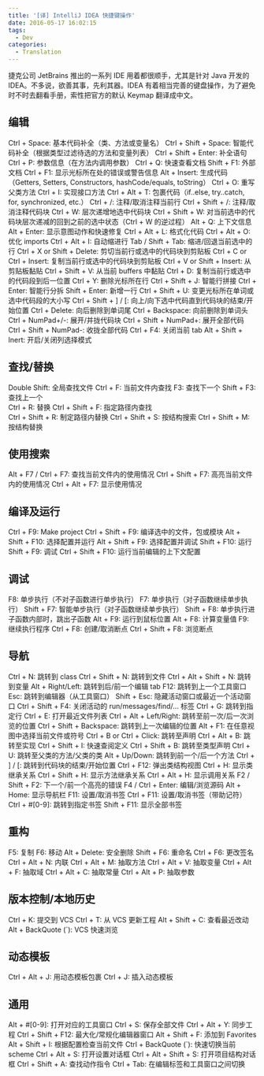 ```yaml
---
title: '[译] IntelliJ IDEA 快捷键操作'
date: 2016-05-17 16:02:15
tags:
  - Dev
categories:
  - Translation
---
```



捷克公司 JetBrains 推出的一系列 IDE 用着都很顺手，尤其是针对 Java 开发的 IDEA。不多说，欲善其事，先利其器。IDEA 有着相当完善的键盘操作，为了避免时不时去翻看手册，索性把官方的默认 Keymap 翻译成中文。

<!-- more -->

## 编辑

Ctrl + Space: 基本代码补全（类、方法或变量名）
Ctrl + Shift + Space: 智能代码补全（根据类型过滤待选的方法和变量列表）
Ctrl + Shift + Enter: 补全语句
Ctrl + P: 参数信息（在方法内调用参数）
Ctrl + Q: 快速查看文档
Shift + F1: 外部文档
Ctrl + F1: 显示光标所在处的错误或警告信息
Alt + Insert: 生成代码（Getters, Setters, Constructors, hashCode/equals, toString）
Ctrl + O: 重写父类方法
Ctrl + I: 实现接口方法
Ctrl + Alt + T: 包裹代码（if..else, try..catch, for, synchronized, etc.）
Ctrl + /: 注释/取消注释当前行
Ctrl + Shift + /: 注释/取消注释代码块
Ctrl + W: 层次递增地选中代码块
Ctrl + Shift + W: 对当前选中的代码块层次递减的回到之前的选中状态（Ctrl + W 的逆过程）
Alt + Q: 上下文信息
Alt + Enter: 显示意图动作和快速修复
Ctrl + Alt + L: 格式化代码
Ctrl + Alt + O: 优化 imports
Ctrl + Alt + I: 自动缩进行
Tab / Shift + Tab: 缩进/回退当前选中的行
Ctrl + X or Shift + Delete: 剪切当前行或选中的代码块到剪贴板
Ctrl + C or Ctrl + Insert: 复制当前行或选中的代码块到剪贴板
Ctrl + V or Shift + Insert: 从剪贴板黏贴
Ctrl + Shift + V: 从当前 buffers 中黏贴
Ctrl + D: 复制当前行或选中的代码段到后一位置
Ctrl + Y: 删除光标所在行
Ctrl + Shift + J: 智能行拼接
Ctrl + Enter: 智能行分拆
Shift + Enter: 新增一行
Ctrl + Shift + U: 变更光标所在单词或选中代码段的大小写
Ctrl + Shift + ] / [: 向上/向下选中代码直到代码块的结束/开始位置
Ctrl + Delete: 向后删除到单词尾
Ctrl + Backspace: 向前删除到单词头 
Ctrl + NumPad+/-: 展开/并拢代码块
Ctrl + Shift + NumPad+: 展开全部代码
Ctrl + Shift + NumPad-: 收拢全部代码
Ctrl + F4: 关闭当前 tab
Alt + Shift + Inert: 开启/关闭列选择模式

## 查找/替换

Double Shift: 全局查找文件
Ctrl + F: 当前文件内查找
F3: 查找下一个
Shift + F3: 查找上一个	
Ctrl + R: 替换
Ctrl + Shift + F: 指定路径内查找	
Ctrl + Shift + R: 制定路径内替换
Ctrl + Shift + S: 按结构搜索
Ctrl + Shift + M: 按结构替换

## 使用搜索

Alt + F7 / Ctrl + F7: 查找当前文件内的使用情况
Ctrl + Shift + F7: 高亮当前文件内的使用情况
Ctrl + Alt + F7: 显示使用情况

## 编译及运行

Ctrl + F9: Make project
Ctrl + Shift + F9: 编译选中的文件，包或模块
Alt + Shift + F10: 选择配置并运行
Alt + Shift + F9: 选择配置并调试
Shift + F10: 运行
Shift + F9: 调试
Ctrl + Shift + F10: 运行当前编辑的上下文配置	

## 调试

F8: 单步执行（不对子函数进行单步执行）
F7: 单步执行（对子函数继续单步执行）
Shift + F7: 智能单步执行（对子函数继续单步执行）
Shift + F8: 单步执行进子函数内部时，跳出子函数
Alt + F9: 运行到鼠标位置
Alt + F8: 计算变量值
F9: 继续执行程序
Ctrl + F8: 创建/取消断点
Ctrl + Shift + F8: 浏览断点

## 导航

Ctrl + N: 跳转到 class
Ctrl + Shift + N: 跳转到文件
Ctrl + Alt + Shift + N: 跳转到变量
Alt + Right/Left: 跳转到后/前一个编辑 tab
F12: 跳转到上一个工具窗口
Esc: 跳转到编辑器（从工具窗口）
Shift + Esc: 隐藏活动窗口或最近一个活动窗口
Ctrl + Shift + F4: 关闭活动的 run/messages/find/... 标签
Ctrl + G: 跳转到指定行
Ctrl + E: 打开最近文件列表
Ctrl + Alt + Left/Right: 跳转至前一次/后一次浏览的位置
Ctrl + Shift + Backspace: 跳转到上一次编辑的位置
Alt + F1: 在任意视图中选择当前文件或符号
Ctrl + B or Ctrl + Click: 跳转至声明
Ctrl + Alt + B: 跳转至实现
Ctrl + Shift + I: 快速查阅定义
Ctrl + Shift + B: 跳转至类型声明
Ctrl + U: 跳转至父类的方法/父类的类
Alt + Up/Down: 跳转到前一个/后一个方法
Ctrl + ] / [: 跳转到代码块的结束/开始位置
Ctrl + F12: 弹出类结构视图
Ctrl + H: 显示类继承关系
Ctrl + Shift + H: 显示方法继承关系
Ctrl + Alt + H: 显示调用关系
F2 / Shift + F2: 下一个/前一个高亮的错误
F4 / Ctrl + Enter: 编辑/浏览源码
Alt + Home: 显示导航栏
F11: 设置/取消书签
Ctrl + F11: 设置/取消书签（带助记符）
Ctrl + #[0-9]: 跳转到指定书签
Shift + F11: 显示全部书签

## 重构

F5: 复制
F6: 移动
Alt + Delete: 安全删除
Shift + F6: 重命名 
Ctrl + F6: 更改签名
Ctrl + Alt + N: 内联
Ctrl + Alt + M: 抽取方法
Ctrl + Alt + V: 抽取变量
Ctrl + Alt + F: 抽取域
Ctrl + Alt + C: 抽取常量
Ctrl + Alt + P: 抽取参数 

## 版本控制/本地历史

Ctrl + K: 提交到 VCS
Ctrl + T: 从 VCS 更新工程
Alt + Shift + C: 查看最近改动
Alt + BackQuote (`): VCS 快速浏览

## 动态模板

Ctrl + Alt + J: 用动态模板包裹
Ctrl + J: 插入动态模板

## 通用

Alt + #[0-9]: 打开对应的工具窗口
Ctrl + S: 保存全部文件
Ctrl + Alt + Y: 同步工程
Ctrl + Shift + F12: 最大化/常规化编辑器窗口
Alt + Shift + F: 添加到 Favorites
Alt + Shift + I: 根据配置检查当前文件
Ctrl + BackQuote (`): 快速切换当前 scheme
Ctrl + Alt + S: 打开设置对话框
Ctrl + Alt + Shift + S: 打开项目结构对话框
Ctrl + Shift + A: 查找动作指令
Ctrl + Tab: 在编辑标签和工具窗口之间切换
